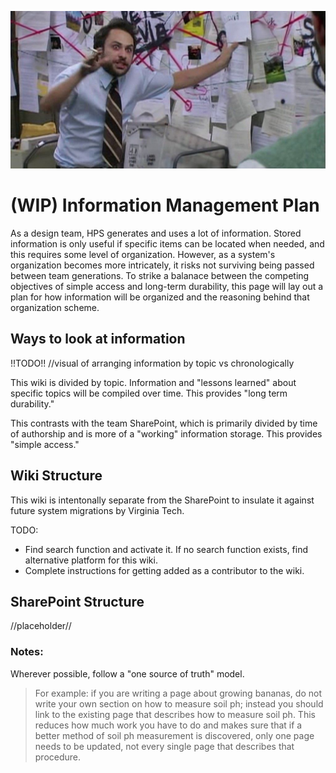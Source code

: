 ![Pepe Silvia conspiracy board](Charlies-Pepe-Silvia-conspiracy-in-Its-Always-Sunny-1919213752.jpg)

# (WIP) Information Management Plan

As a design team, HPS generates and uses a lot of information. Stored information is only useful if specific items can be located when needed, and this requires some level of organization. However, as a system's organization becomes more intricately, it risks not surviving being passed between team generations. To strike a balanace between the competing objectives of simple access and long-term durability, this page will lay out a plan for how information will be organized and the reasoning behind that organization scheme.

## Ways to look at information

!!TODO!! //visual of arranging information by topic vs chronologically

This wiki is divided by topic. Information and "lessons learned" about specific topics will be compiled over time. This provides "long term durability."

This contrasts with the team SharePoint, which is primarily divided by time of authorship and is more of a "working" information storage. This provides "simple access."

## Wiki Structure
This wiki is intentonally separate from the SharePoint to insulate it against future system migrations by Virginia Tech.

TODO:
- Find search function and activate it. If no search function exists, find alternative platform for this wiki.
- Complete instructions for getting added as a contributor to the wiki.

## SharePoint Structure
//placeholder//

### Notes:
Wherever possible, follow a "one source of truth" model. 
>For example: if you are writing a page about growing bananas, do not write your own section on how to measure soil ph; instead you should link to the existing page that describes how to measure soil ph. This reduces how much work you have to do and makes sure that if a better method of soil ph measurement is discovered, only one page needs to be updated, not every single page that describes that procedure.
